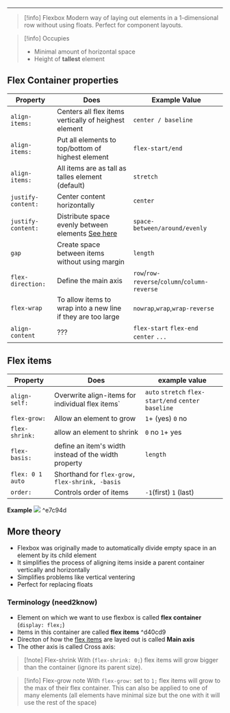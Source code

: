 ***
>[!info] Flexbox
>Modern way of laying out elements in a 1-dimensional row without using floats.
>Perfect for component layouts.

>[!info] Occupies
>- Minimal amount of horizontal space
>- Height of **tallest** element

## Flex Container properties

| Property | Does | Example Value |
| --- | --- | --- |
| `align-items:` | Centers all flex items vertically of heighest element | `center / baseline` |
| `align-items:` | Put all elements to top/bottom of highest element | `flex-start/end` |
| `align-items:` | All items are as tall as talles element (default) | `stretch` |
| `justify-content:` | Center content horizontally | `center` |
| `justify-content:` | Distribute space evenly between elements [See here](Flexbox#^e7c94d) | `space-between/around/evenly` |
| `gap` | Create space between items without using margin | `length` |
| `flex-direction:` | Define the main axis | `row`/`row-reverse`/`column`/`column-reverse` |
| `flex-wrap` | To allow items to wrap into a new line if they are too large | `nowrap`,`wrap`,`wrap-reverse` |
| `align-content` | ??? | `flex-start` `flex-end` `center` `...` |

## Flex items

| Property | Does | example value |
| --- | --- | --- |
| `align-self:` | Overwrite align-items for individual flex items` | `auto` `stretch` `flex-start/end` `center` `baseline` |  |
| `flex-grow:` | Allow an element to grow | `1`+ (yes) `0` no |
| `flex-shrink:` | allow an element to shrink | `0` no `1`+ yes |
| `flex-basis:` | define an item's width instead of the width property | `length` |
| `flex: 0 1 auto` | Shorthand for `flex-grow, flex-shrink, -basis` |  |
| `order:` | Controls order of items | `-1`(first) `1` (last) |
**Example**
![](Pasted%20image%2020230608230824.png) ^e7c94d


## More theory
- Flexbox was originally made to automatically divide empty space in an element by its child element
- It simplifies the process of aligning items inside a parent container vertically and horizontally
- Simplifies problems like vertical ventering
- Perfect for replacing floats
### Terminology (need2know)
- Element on which we want to use flexbox is called **flex container** (`display: flex;`)
- Items in this container are called **flex items** ^d40cd9
- Directon of how the [flex items](Flexbox#^d40cd9) are layed out is called **Main axis**
- The other axis is called Cross axis:


>[!note] Flex-shrink
>With (`flex-shrink: 0;`) flex items will grow bigger than the container (ignore its parent size).

>[!info] Flex-grow note
>With `flex-grow:` set to `1;` flex items will grow to the max of their flex container.
>This can also be applied to one of many elements (all elements have minimal size but the one with it will use the rest of the space)


